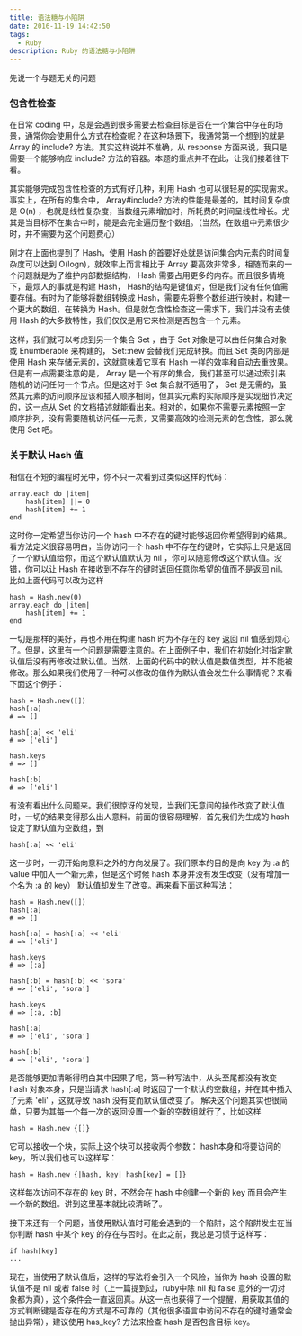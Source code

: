 ```yaml
---
title: 语法糖与小陷阱
date: 2016-11-19 14:42:50
tags: 
  - Ruby
description: Ruby 的语法糖与小陷阱
---
```


先说一个与题无关的问题

### 包含性检查

在日常 coding 中，总是会遇到很多需要去检查目标是否在一个集合中存在的场景，通常你会使用什么方式在检查呢？在这种场景下，我通常第一个想到的就是 Array 的 include? 方法。其实这样说并不准确，从 response 方面来说，我只是需要一个能够响应 include? 方法的容器。本题的重点并不在此，让我们接着往下看。

其实能够完成包含性检查的方式有好几种，利用 Hash 也可以很轻易的实现需求。事实上，在所有的集合中， Array#include? 方法的性能是最差的，其时间复杂度是 O(n) ，也就是线性复杂度，当数组元素增加时，所耗费的时间呈线性增长。尤其是当目标不在集合中时，能是会完全遍历整个数组。（当然，在数组中元素很少时，并不需要为这个问题费心）

刚才在上面也提到了 Hash，使用 Hash 的首要好处就是访问集合内元素的时间复杂度可以达到 O(logn)，就效率上而言相比于 Array 要高效非常多，相随而来的一个问题就是为了维护内部数据结构， Hash 需要占用更多的内存。而且很多情境下，最烦人的事就是构建 Hash， Hash的结构是键值对，但是我们没有任何值需要存储。有时为了能够将数组转换成 Hash，需要先将整个数组进行映射，构建一个更大的数组，在转换为 Hash。但是就包含性检查这一需求下，我们并没有去使用 Hash 的大多数特性，我们仅仅是用它来检测是否包含一个元素。

这样，我们就可以考虑到另一个集合 Set ，由于 Set 对象是可以由任何集合对象或 Enumberable 来构建的， Set::new 会替我们完成转换。而且 Set 类的内部是使用 Hash 来存储元素的，这就意味着它享有 Hash 一样的效率和自动去重效果。但是有一点需要注意的是， Array 是一个有序的集合，我们甚至可以通过索引来随机的访问任何一个节点。但是这对于 Set 集合就不适用了， Set 是无需的，虽然其元素的访问顺序应该和插入顺序相同，但其实元素的实际顺序是实现细节决定的，这一点从 Set 的文档描述就能看出来。相对的，如果你不需要元素按照一定顺序排列，没有需要随机访问任一元素，又需要高效的检测元素的包含性，那么就使用 Set 吧。


### 关于默认 Hash 值

相信在不短的编程时光中，你不只一次看到过类似这样的代码：
```
array.each do |item|
    hash[item] ||= 0
    hash[item] += 1
end
```

这时你一定希望当你访问一个 hash 中不存在的键时能够返回你希望得到的结果。看方法定义很容易明白，当你访问一个 hash 中不存在的键时，它实际上只是返回了一个默认值给你，而这个默认值默认为 nil ，你可以随意修改这个默认值。没错，你可以让 Hash 在接收到不存在的键时返回任意你希望的值而不是返回 nil。比如上面代码可以改为这样

```
hash = Hash.new(0)
array.each do |item|
    hash[item] += 1
end
```

一切是那样的美好，再也不用在构建 hash 时为不存在的 key 返回 nil 值感到烦心了。但是，这里有一个问题是需要注意的。在上面例子中，我们在初始化时指定默认值后没有再修改过默认值。当然，上面的代码中的默认值是数值类型，并不能被修改。那么如果我们使用了一种可以修改的值作为默认值会发生什么事情呢？来看下面这个例子：

```
hash = Hash.new([])
hash[:a]
# => []

hash[:a] << 'eli'
# => ['eli']

hash.keys
# => []

hash[:b]
# => ['eli']
```

有没有看出什么问题来。我们很惊讶的发现，当我们无意间的操作改变了默认值时，一切的结果变得那么出人意料。前面的很容易理解，首先我们为生成的 hash 设定了默认值为空数组，到
```
hash[:a] << 'eli'
```
这一步时，一切开始向意料之外的方向发展了。我们原本的目的是向 key 为 :a 的 value 中加入一个新元素，但是这个时候 hash 本身并没有发生改变（没有增加一个名为 :a 的 key） 默认值却发生了改变。再来看下面这种写法：
```
hash = Hash.new([])
hash[:a]
# => []

hash[:a] = hash[:a] << 'eli'
# => ['eli']

hash.keys
# => [:a]

hash[:b] = hash[:b] << 'sora'
# => ['eli', 'sora']

hash.keys
# => [:a, :b]

hash[:a]
# => ['eli', 'sora']

hash[:b]
# => ['eli', 'sora']
```
是否能够更加清晰得明白其中因果了呢，第一种写法中，从头至尾都没有改变 hash 对象本身，只是当请求 hash[:a] 时返回了一个默认的空数组，并在其中插入了元素 'eli' ，这就导致 hash 没有变而默认值改变了。
解决这个问题其实也很简单，只要为其每一个每一次的返回设置一个新的空数组就行了，比如这样
```
hash = Hash.new {[]}
```
它可以接收一个块，实际上这个块可以接收两个参数： hash本身和将要访问的 key，所以我们也可以这样写：
```
hash = Hash.new {|hash, key| hash[key] = []}
```
这样每次访问不存在的 key 时，不然会在 hash 中创建一个新的 key 而且会产生一个新的数组。讲到这里基本就比较清晰了。

接下来还有一个问题，当使用默认值时可能会遇到的一个陷阱，这个陷阱发生在当你判断 hash 中某个 key 的存在与否时。在此之前，我总是习惯于这样写：
```
if hash[key]
...
```
现在，当使用了默认值后，这样的写法将会引入一个风险，当你为 hash 设置的默认值不是 nil 或者 false 时（上一篇提到过，ruby中除 nil 和 false 意外的一切对象都为真），这个条件会一直返回真。从这一点也获得了一个提醒，用获取其值的方式判断键是否存在的方式是不可靠的（其他很多语言中访问不存在的键时通常会抛出异常），建议使用 has_key? 方法来检查 hash 是否包含目标 key。